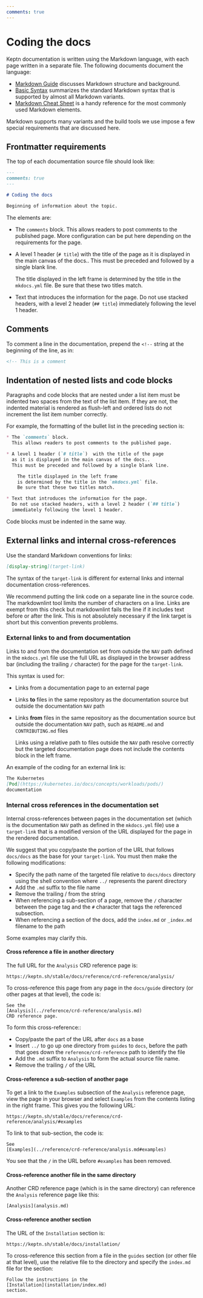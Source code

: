 ```yaml
---
comments: true
---
```


# Coding the docs

Keptn documentation is written using the Markdown language,
with each page written in a separate file.
The following documents document the language:

* [Markdown Guide](https://www.markdownguide.org/getting-started/#flavors-of-markdown)
  discusses Markdown structure and background.
* [Basic Syntax](https://www.markdownguide.org/basic-syntax/)
  summarizes the standard Markdown syntax
  that is supported by almost all Markdown variants.
* [Markdown Cheat Sheet](https://www.markdownguide.org/cheat-sheet/)
  is a handy reference for the most commonly used Markdown elements.

Markdown supports many variants and the build tools we use
impose a few special requirements that are discussed here.

## Frontmatter requirements

The top of each documentation source file should look like:

```markdown
---
comments: true
---

# Coding the docs

Beginning of information about the topic.

```

The elements are:

* The `comments` block.
  This allows readers to post comments to the published page.
  More configuration can be put here depending on the requirements
  for the page.

* A level 1 header (`# title`)  with the title of the page
  as it is displayed in the main canvas of the docs..
  This must be preceded and followed by a single blank line.

    The title displayed in the left frame
    is determined by the title in the `mkdocs.yml` file.
    Be sure that these two titles match.

* Text that introduces the information for the page.
  Do not use stacked headers, with a level 2 header (`## title`)
  immediately following the level 1 header.

## Comments

To comment a line in the documentation,
prepend the `<!--` string at the beginning of the line,
as in:

```markdown
<!-- This is a comment
```

## Indentation of nested lists and code blocks

Paragraphs and code blocks that are nested under a list item
must be indented two spaces from the text of the list item.
If they are not,
the indented material is rendered as flush-left
and ordered lists do not increment the list item number correctly.

For example, the formatting of the bullet list in the preceding section is:

```markdown
* The `comments` block.
  This allows readers to post comments to the published page.

* A level 1 header (`# title`)  with the title of the page
  as it is displayed in the main canvas of the docs..
  This must be preceded and followed by a single blank line.

    The title displayed in the left frame
    is determined by the title in the `mkdocs.yml` file.
    Be sure that these two titles match.

* Text that introduces the information for the page.
  Do not use stacked headers, with a level 2 header (`## title`)
  immediately following the level 1 header.
```

Code blocks must be indented in the same way.

## External links and internal cross-references

Use the standard Markdown conventions for links:

```markdown
[display-string](target-link)
```

The syntax of the `target-link` is different
for external links and internal documentation cross-references.

We recommend putting the link code on a separate line in the source code.
The markdownlint tool limits the number of characters on a line.
Links are exempt from this check
but markdownlint fails the line if it includes text before or after the link.
This is not absolutely necessary if the link target is short
but this convention prevents problems.

### External links to and from documentation

Links to and from the documentation set
from outside the `NAV` path defined in the `mkdocs.yml` file
use the full URL as displayed in the browser address bar
(including the trailing `/` character)
for the page for the `target-link`.

This syntax is used for:

* Links from a documentation page to an external page
* Links **to** files in the same repository as the documentation source
  but outside the documentation `NAV` path
* Links **from** files in the same repository as the documentation source
  but outside the documentation `NAV` path,
  such as `README.md` and `CONTRIBUTING.md` files

    Links using a relative path to files outside the `NAV` path
    resolve correctly but the targeted documentation page
    does not include the contents block in the left frame.

An example of the coding for an external link is:

```markdown
The Kubernetes
[Pod](https://kubernetes.io/docs/concepts/workloads/pods/)
documentation
```

### Internal cross references in the documentation set

Internal cross-references between pages in the documentation set
(which is the documentation `NAV` path as defined in the `mkdocs.yml` file)
use a `target-link` that is a modified version
of the URL displayed for the page in the rendered documentation.

We suggest that you copy/paste the portion of the URL
that follows `docs/docs` as the base for your `target-link`.
You must then make the following modifications:

* Specify the path name of the targeted file
  relative to `docs/docs` directory
  using the shell convention where `../` represents
  the parent directory
* Add the `.md` suffix to the file name
* Remove the trailing / from the string
* When referencing a sub-section of a page,
  remove the `/` character between the page tag
  and the `#` character that tags the referenced subsection.
* When referencing a section of the docs,
  add the `index.md` or `_index.md` filename to the path

Some examples may clarify this.

#### Cross reference a file in another directory

The full URL for the `Analysis` CRD reference page is:

```shell
https://keptn.sh/stable/docs/reference/crd-reference/analysis/
```

To cross-reference this page
from any page in the `docs/guide` directory
(or other pages at that level), the code is:

```shell
See the
[Analysis](../reference/crd-reference/analysis.md)
CRD reference page.
```

To form this cross-reference::

* Copy/paste the part of the URL after `docs` as a base
* Insert `../` to go up one directory from `guides` to `docs`,
  before the path that goes down the `reference/crd-reference` path
  to identify the file
* Add the `.md` suffix to `Analysis` to form the actual source file name.
* Remove the trailing `/` of the URL

#### Cross-reference a sub-section of another page

To get a link to the `Examples` subsection of the `Analysis` reference page,
view the page in your browser and select `Examples`
from the contents listing in the right frame.
This gives you the following URL:

```shell
https://keptn.sh/stable/docs/reference/crd-reference/analysis/#examples
```

To link to that sub-section, the code is:

```shell
See
[Examples](../reference/crd-reference/analysis.md#examples)
```

You see that the `/` in the URL before `#examples` has been removed.

#### Cross-reference another file in the same directory

Another CRD reference page (which is in the same directory)
can reference the `Analysis` reference page
like this:

```shell
[Analysis](analysis.md)
```

#### Cross-reference another section

The URL of the `Installation` section is:

```shell
https://keptn.sh/stable/docs/installation/
```

To cross-reference this section from a file in the `guides` section
(or other file at that level),
use the relative file to the directory
and specify the `index.md` file for the section:

```shell
Follow the instructions in the
[Installation](installation/index.md)
section.
```

